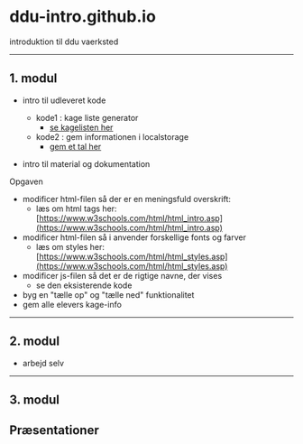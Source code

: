 # ddu-intro.github.io
introduktion til ddu vaerksted

-------------------------------------------

## 1. modul

- intro til udleveret kode

    - kode1 : kage liste generator 
        - [se kagelisten her](kagelisten/index.html) 
    - kode2 : gem informationen i localstorage 
        - [gem et tal her](gemdata/index.html)
- intro til material og dokumentation

Opgaven 
- modificer html-filen så der er en meningsfuld overskrift: 
    - læs om html tags her: [https://www.w3schools.com/html/html_intro.asp](https://www.w3schools.com/html/html_intro.asp)
- modificer html-filen så i anvender forskellige fonts og farver 
    - læs om styles her: [https://www.w3schools.com/html/html_styles.asp](https://www.w3schools.com/html/html_styles.asp)
- modificer js-filen så det er de rigtige navne, der vises
    - se den eksisterende kode
- byg en "tælle op" og "tælle ned" funktionalitet
- gem alle elevers kage-info

-------------------------------------------

## 2. modul

- arbejd selv

-------------------------------------------

## 3. modul

Præsentationer
- 